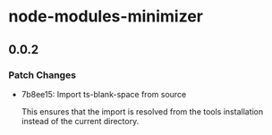 # node-modules-minimizer

## 0.0.2

### Patch Changes

- 7b8ee15: Import ts-blank-space from source

  This ensures that the import is resolved from the tools installation
  instead of the current directory.
